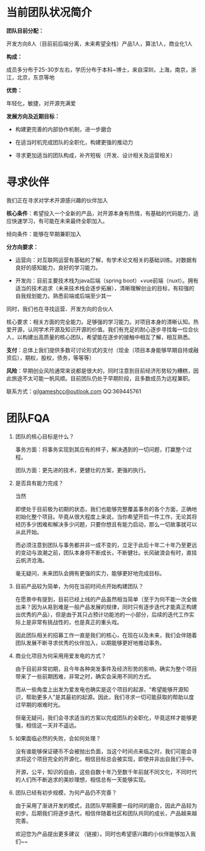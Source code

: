 # 当前团队状况简介

**团队目前分配：**

开发方向8人（目前前后端分离，未来希望全栈）产品1人，算法1人，商业化1人

**构成：**

成员多分布于25-30岁左右，学历分布于本科~博士，来自深圳，上海，南京，浙江，北京，东京等地

**优势：**

年轻化，敏捷，对开源充满爱



**发展方向及近期目标：**

- 构建更完善的内部协作机制，进一步磨合

- 在适当时机完成团队的全职化，构建更强的推动力
- 寻求更加适当的团队构成，补齐短板（开发、设计相关及运营相关）





# 寻求伙伴

我们正在寻求对学术开源感兴趣的伙伴加入

**核心条件**：希望投入一个全新的产品，对开源本身有热情，有基础的代码能力，适应快速学习，有可能在未来最终全职加入。

倾向条件：能够在早期兼职加入 

**分方向要求：**

- 运营向：对互联网运营有基础的了解，有学术论文相关的基础训练。对数据有良好的感知能力，良好的学习能力。

- 开发向：目前主要技术栈为java后端（spring boot）+vue前端（nuxt）。拥有适当的技术追求（未来技术栈会逐步拓展），清晰理解创业的目标，有较强的自我规划能力。熟悉前端或后端至少其一

  

同时，我们也在寻找运营、开发方向的合伙人

核心要求：相关方面的完全能力。足够强的学习能力。对项目本身的清晰认知。热爱开源，认同学术开源及知识开源的价值。我们有充足的耐心逐步寻找每一位合伙人，以构建出高质量的核心团队，希望能在逐步的接触中相互了解，相互熟悉。



**支付**：总体上我们提供多数可讨论形式的支付（现金（项目本身能够早期自持或融资后），期权，股权，债务，等等等）

**风险**：早期创业风险通常来说都是很大的，同时注意到目前经济形势较为糟糕，因此旅途不太可能一帆风顺。目前团队仍处于早期阶段，且多数成员为远程兼职。



联系方式：gilgameshcc@outlook.com        QQ:369445761



# 团队FQA

1. 团队的核心目标是什么？

   事务方面：将事务实现到其应有的样子，解决遇到的一切问题，打赢整个过程。

   团队方面：更先进的技术，更健壮的方案，更强的执行。

   

2. 是否具有能力完成？

   当然

   即使处于目前极为初期的状态，我们也能够完整覆盖事务的各个方面，正确地初始化整个项目。毕竟从很大程度上来说，当你希望开启一件工作，无论其将经历多少困难和解决多少问题，只要你想且有能力启动，那么一切故事就可以从此开始。

   而必须注意到团队与事务都并非一成不变的，立足于此后十年二十年乃至更远的变动与浪潮之前，团队本身将不断成长，不断健壮。长风破浪会有时，直挂云帆济沧海。

   毫无疑问，未来团队会拥有更强的实力，能够更好地完成目标。

   

3. 目前产品较为简单，为何在当前时间点开始构建团队？

   在愿景中有提到，目前已经上线的产品虽然相当简单（至于为何不能一次全做出来？因为从易到难是一般产品发展的规律，同时只有逐步迭代才能真正构建出优秀的产品），但是由于其只占预计功能池的一小部分，后续的迭代工作实际上是非常有挑战性的，也是真正的重头戏。

   因此团队相关的招募工作一直是我们的核心，在现在以及未来，我们会伴随着团队发展不断寻求优秀的伙伴加入，以期能够更好地推动事务。

   

4. 商业化项目为何采用用爱发电的方式？

   由于目前非常初期，且今年各种突发事件及经济形势的影响，确实为整个项目带来了一些前期困难，非常之时，确实会采用不同的方式。

   而从一些角度上出发为爱发电也确实是这个项目的起源，“希望能够开源知识，帮助更多人”是其最初的起源。因此，我们寻求一切可能获取的帮助以度过早期的艰难时光。

   但毫无疑问，我们会寻求适当的方案以完成团队的全职化，毕竟这样才能够更强，相信这一天并不遥远。

   

5. 如果面临必然的失败，会如何处理？

   没有谁能够保证硬币不会被抛出负面，当这个时间点来临之时，我们可能会寻求将这个项目完全的开源化，相信目标总会被实现，即使并非出自我们手中。

   开源，公平，知识的自由，这些自数十年乃至数千年前就不同文化，不同时代的人们所不断追求的美妙理想，相信总有一天能够实现。

   

6. 团队已经有初步规模，为何产品仍不完善？

   由于采用了渐进开发的模式，且团队早期需要一段时间的磨合，因此产品较为初步。后期我们将逐步迭代，相信伴随着社区和团队共同的成长，产品越来越完善。

   欢迎您为产品提出更多建议 （链接）。同时也希望感兴趣的小伙伴能够加入我们~~








